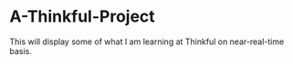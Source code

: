 # A-Thinkful-Project
This will display some of what I am learning at Thinkful on near-real-time basis.
